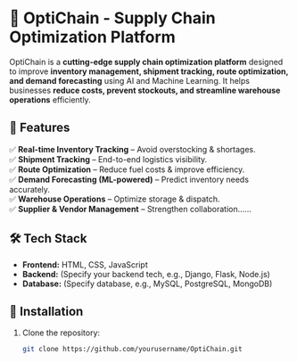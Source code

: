 # 🚀 OptiChain - Supply Chain Optimization Platform  

OptiChain is a **cutting-edge supply chain optimization platform** designed to improve **inventory management, shipment tracking, route optimization, and demand forecasting** using AI and Machine Learning. It helps businesses **reduce costs, prevent stockouts, and streamline warehouse operations** efficiently.  

## 🌟 Features  
✅ **Real-time Inventory Tracking** – Avoid overstocking & shortages.  
✅ **Shipment Tracking** – End-to-end logistics visibility.  
✅ **Route Optimization** – Reduce fuel costs & improve efficiency.  
✅ **Demand Forecasting (ML-powered)** – Predict inventory needs accurately.  
✅ **Warehouse Operations** – Optimize storage & dispatch.  
✅ **Supplier & Vendor Management** – Strengthen collaboration......

## 🛠️ Tech Stack  
- **Frontend:** HTML, CSS, JavaScript  
- **Backend:** (Specify your backend tech, e.g., Django, Flask, Node.js)  
- **Database:** (Specify database, e.g., MySQL, PostgreSQL, MongoDB)  

## 📌 Installation  
1. Clone the repository:  
   ```sh
   git clone https://github.com/yourusername/OptiChain.git


